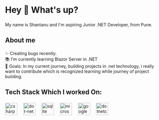 <h1 align="left">Hey 👋 What's up?</h1>

###

<p align="left">My name is Shantanu and I'm aspiring Junior .NET Developer, from Pune.</p>

###

<h2 align="left">About me</h2>

###

<p align="left">✨ Creating bugs recently.<br>📚 I'm currently learning Blazor Server in .NET<br>🎯 Goals: In my current journey, building projects in .net technology, i really want to contribute which is recognized learning while journey of project building.</p>

###

<h2 align="left">Tech Stack Which I worked On:</h2>

###

<div align="left">
  <img src="https://cdn.jsdelivr.net/gh/devicons/devicon/icons/csharp/csharp-original.svg" height="40" alt="csharp logo"  />
  <img width="12" />
  <img src="https://cdn.jsdelivr.net/gh/devicons/devicon/icons/dot-net/dot-net-original.svg" height="40" alt="dot-net logo"  />
  <img width="12" />
  <img src="https://cdn.jsdelivr.net/gh/devicons/devicon/icons/sqlite/sqlite-original.svg" height="40" alt="sqlite logo"  />
  <img width="12" />
  <img src="https://cdn.jsdelivr.net/gh/devicons/devicon/icons/microsoftsqlserver/microsoftsqlserver-plain.svg" height="40" alt="microsoftsqlserver logo"  />
  <img width="12" />
  <img src="https://cdn.jsdelivr.net/gh/devicons/devicon/icons/googlecloud/googlecloud-original.svg" height="40" alt="googlecloud logo"  />
  <img width="12" />
  <img src="https://cdn.jsdelivr.net/gh/devicons/devicon/icons/dotnetcore/dotnetcore-original.svg" height="40" alt="dotnetcore logo"  />
</div>

###
